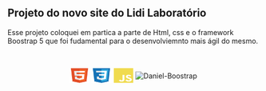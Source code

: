 ## Projeto do novo site do Lidi Laboratório

Esse projeto coloquei em partica a parte de Html, css e o framework Boostrap 5 que foi fudamental para o desenvolviemnto mais ágil do mesmo. 

 ##

<div align="center" style="display: inline_block"><br>
  <img align="center" alt="Daniel-HTML" height="30" width="40" src="https://raw.githubusercontent.com/devicons/devicon/master/icons/html5/html5-original.svg">
  <img align="center" alt="Daniel-CSS" height="30" width="40" src="https://raw.githubusercontent.com/devicons/devicon/master/icons/css3/css3-original.svg">
  <img align="center" alt="Daniel-Js" height="30" width="40" src="https://raw.githubusercontent.com/devicons/devicon/master/icons/javascript/javascript-plain.svg">
  <img align="center" alt="Daniel-Boostrap" height="30" width="40" src="https://seeklogo.com/images/B/bootstrap-5-logo-85A1F11F4F-seeklogo.com.png">
</div>
